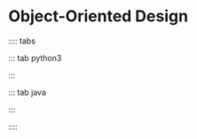 # Object-Oriented Design

:::: tabs

::: tab python3

<Jupyter filePath="ood/python.ipynb" />

:::

::: tab java

:::

<Jupyter filePath="ood/java.ipynb" />

::::
